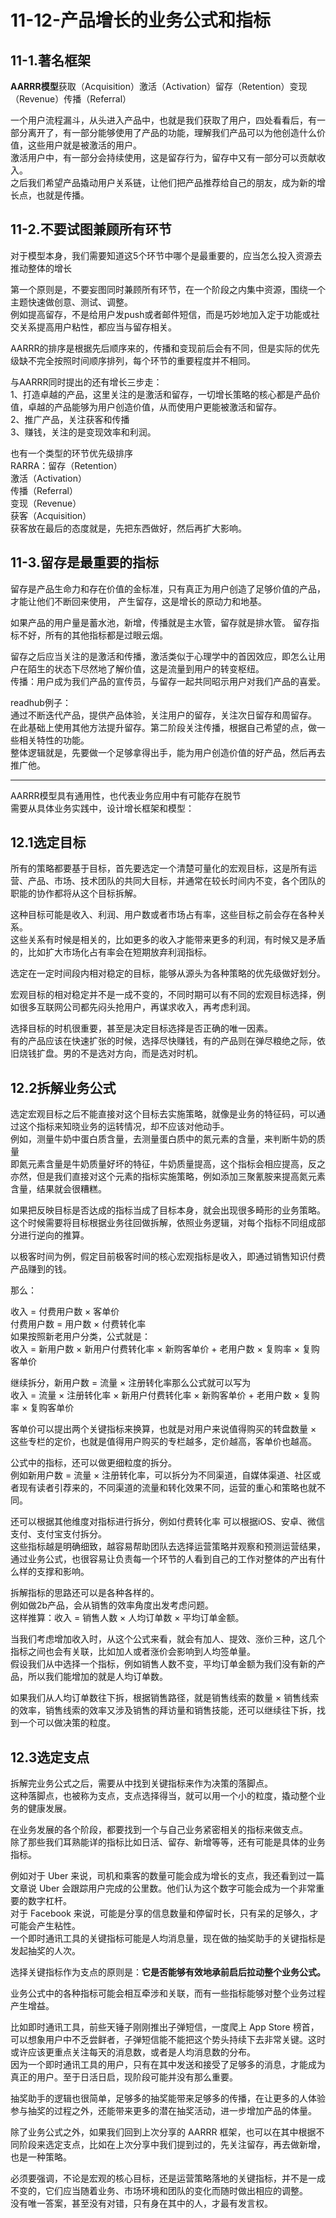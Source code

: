 # 11-12-产品增长的业务公式和指标

## 11-1.著名框架

**AARRR模型**获取（Acquisition）激活（Activation）留存（Retention）变现（Revenue）传播（Referral）

一个用户流程漏斗，从头进入产品中，也就是我们获取了用户，四处看看后，有一部分离开了，有一部分能够使用了产品的功能，理解我们产品可以为他创造什么价值，这些用户就是被激活的用户。  
激活用户中，有一部分会持续使用，这是留存行为，留存中又有一部分可以贡献收入。  
之后我们希望产品撬动用户关系链，让他们把产品推荐给自己的朋友，成为新的增长点，也就是传播。  

## 11-2.不要试图兼顾所有环节

对于模型本身，我们需要知道这5个环节中哪个是最重要的，应当怎么投入资源去推动整体的增长  

第一个原则是，不要妄图同时兼顾所有环节，在一个阶段之内集中资源，围绕一个主题快速做创意、测试、调整。  
例如提高留存，不是给用户发push或者邮件短信，而是巧妙地加入定于功能或社交关系提高用户粘性，都应当与留存相关。 

AARRR的排序是根据先后顺序来的，传播和变现前后会有不同，但是实际的优先级缺不完全按照时间顺序排列，每个环节的重要程度并不相同。

与AARRR同时提出的还有增长三步走：  
1、打造卓越的产品，这里关注的是激活和留存，一切增长策略的核心都是产品价值，卓越的产品能够为用户创造价值，从而使用户更能被激活和留存。  
2、推广产品，关注获客和传播  
3、赚钱，关注的是变现效率和利润。  

也有一个类型的环节优先级排序  
RARRA：留存（Retention）  
激活（Activation）  
传播（Referral）  
变现（Revenue）  
获客（Acquisition）  
获客放在最后的态度就是，先把东西做好，然后再扩大影响。  

## 11-3.留存是最重要的指标

留存是产品生命力和存在价值的金标准，只有真正为用户创造了足够价值的产品，才能让他们不断回来使用， 产生留存，这是增长的原动力和地基。

如果产品的用户量是蓄水池，新增，传播就是主水管，留存就是排水管。
留存指标不好，所有的其他指标都是过眼云烟。

留存之后应当关注的是激活和传播，激活类似于心理学中的首因效应，即怎么让用户在陌生的状态下尽然地了解价值，这是流量到用户的转变枢纽。  
传播：用户成为我们产品的宣传员，与留存一起共同昭示用户对我们产品的喜爱。

readhub例子：  
通过不断迭代产品，提供产品体验，关注用户的留存，关注次日留存和周留存。  
在此基础上使用其他方法提升留存。第二阶段关注传播，根据自己希望的点，做一些相关特性的功能。  
整体逻辑就是，先要做一个足够拿得出手，能为用户创造价值的好产品，然后再去推广他。 

---

AARRR模型具有通用性，也代表业务应用中有可能存在脱节  
需要从具体业务实践中，设计增长框架和模型：

## 12.1选定目标

所有的策略都要基于目标，首先要选定一个清楚可量化的宏观目标，这是所有运营、产品、市场、技术团队的共同大目标，并通常在较长时间内不变，各个团队的职能的协作都将从这个目标拆解。

这种目标可能是收入、利润、用户数或者市场占有率，这些目标之前会存在各种关系。  
这些关系有时候是相关的，比如更多的收入才能带来更多的利润，有时候又是矛盾的，比如扩大市场化占有率会在短期放弃利润指标。

选定在一定时间段内相对稳定的目标，能够从源头为各种策略的优先级做好划分。

宏观目标的相对稳定并不是一成不变的，不同时期可以有不同的宏观目标选择，例如很多互联网公司都先闷头抢用户，再谋求收入，再考虑利润。

选择目标的时机很重要，甚至是决定目标选择是否正确的唯一因素。  
有的产品应该在快速扩张的时候，选择尽快赚钱，有的产品则在弹尽粮绝之际，依旧烧钱扩盘。男的不是选对方向，而是选对时机。

## 12.2拆解业务公式

选定宏观目标之后不能直接对这个目标去实施策略，就像是业务的特征码，可以通过这个指标来知晓业务的运转情况，却不应该对他动手。  
例如，测量牛奶中蛋白质含量，去测量蛋白质中的氮元素的含量，来判断牛奶的质量  
即氮元素含量是牛奶质量好坏的特征，牛奶质量提高，这个指标会相应提高，反之亦然，但是我们直接对这个元素的指标实施策略，例如添加三聚氰胺来提高氮元素含量，结果就会很糟糕。

如果把反映目标是否达成的指标当成了目标本身，就会出现很多畸形的业务策略。  
这个时候需要将目标根据业务往回做拆解，依照业务逻辑，对每个指标不同组成部分进行逆向的推算。

以极客时间为例，假定目前极客时间的核心宏观指标是收入，即通过销售知识付费产品赚到的钱。

那么：

收入 = 付费用户数 × 客单价  
付费用户数 = 用户数 × 付费转化率  
如果按照新老用户分类，公式就是：  
收入 = 新用户数 × 新用户付费转化率 × 新购客单价 + 老用户数 × 复购率 × 复购客单价  

继续拆分，新用户数 = 流量 × 注册转化率那么公式就可以写为   
收入 = 流量 × 注册转化率 × 新用户付费转化率 × 新购客单价 + 老用户数 × 复购率 × 复购客单价  

客单价可以提出两个关键指标来换算，也就是对用户来说值得购买的转盘数量 × 这些专栏的定价，也就是值得用户购买的专栏越多，定价越高，客单价也越高。  

公式中的指标，还可以做更细粒度的拆分。    
例如新用户数 = 流量 × 注册转化率，可以拆分为不同渠道，自媒体渠道、社区或者现有读者引荐来的，不同渠道的流量和转化效果不同，运营的重心和策略也就不同。

还可以根据其他维度对指标进行拆分，例如付费转化率 可以根据iOS、安卓、微信支付、支付宝支付拆分。  
这些指标越是明确细致，越容易帮助团队去选择运营策略并观察和预测运营结果，通过业务公式，也很容易让负责每一个环节的人看到自己的工作对整体的产出有什么样的支撑和影响。  

拆解指标的思路还可以是各种各样的。  
例如做2b产品，会从销售的效率角度出发考虑问题。  
这样推算：收入 = 销售人数 × 人均订单数 × 平均订单金额。  

当我们考虑增加收入时，从这个公式来看，就会有加人、提效、涨价三种，这几个指标之间也会有关联，比如加人或者涨价会影响到人均签单量。  
假设我们从中选择一个指标，例如销售人数不变，平均订单金额为我们没有新的产品，所以我们能增加的就是人均订单数。  

如果我们从人均订单数往下拆，根据销售路径，就是销售线索的数量 × 销售线索的效率，销售线索的效率又涉及销售的拜访量和销售技能，还可以继续往下拆，找到一个可以做决策的粒度。

## 12.3选定支点

拆解完业务公式之后，需要从中找到关键指标来作为决策的落脚点。  
这种落脚点，也被称为支点，支点选择得当，就可以用一个小的粒度，撬动整个业务的健康发展。

在业务发展的各个阶段，都要找到一个与自己业务紧密相关的指标来做支点。  
除了那些我们耳熟能详的指标比如日活、留存、新增等等，还有可能是具体的业务指标。

例如对于 Uber 来说，司机和乘客的数量可能会成为增长的支点，我还看到过一篇文章说 Uber 会跟踪用户完成的公里数。他们认为这个数字可能会成为一个非常重要的数字杠杆。  
对于 Facebook 来说，可能是分享的信息数量和停留时长，只有呆的足够久，才可能会产生粘性。  
一个即时通讯工具的关键指标可能是人均消息量，现在做的抽奖助手的关键指标是发起抽奖的人次。

选择关键指标作为支点的原则是：**它是否能够有效地承前启后拉动整个业务公式。**

业务公式中的各种指标可能会相互牵涉和关联，而有一些指标能够对整个业务过程产生增益。

比如即时通讯工具，前些天锤子刚刚推出子弹短信，一度爬上 App Store 榜首，可以想象用户中不乏尝鲜者，子弹短信能不能把这个势头持续下去非常关键。这时或许应该更重点关注每天的消息数，或者是人均消息数的分布。    
因为一个即时通讯工具的用户，只有在其中发送和接受了足够多的消息，才能成为真正的用户。至于日活日启，现阶段可能并没有那么重要。

抽奖助手的逻辑也很简单，足够多的抽奖能带来足够多的传播，在让更多的人体验参与抽奖的过程之外，还能带来更多的潜在抽奖活动，进一步增加产品的体量。

除了业务公式之外，如果我们回到上次分享的 AARRR 框架，也可以在其中根据不同阶段来选定支点，比如在上次分享中我们提到过的，先关注留存，再去做新增，也是一种策略。

必须要强调，不论是宏观的核心目标，还是运营策略落地的关键指标，并不是一成不变的，它们应当随着业务、市场环境和团队的变化而随时做出相应的调整。  
没有唯一答案，甚至没有对错，只有身在其中的人，才最有发言权。





